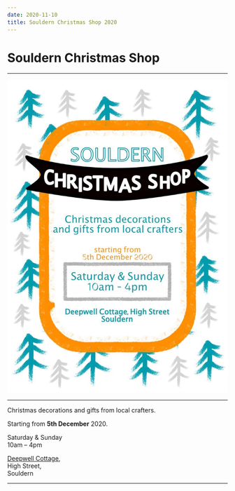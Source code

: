 ```yaml
---
date: 2020-11-10
title: Souldern Christmas Shop 2020
---
```





# Souldern Christmas Shop


---
![poster](shop2020.jpg)

---

Christmas decorations and gifts from local crafters.


Starting from **5th December** 2020.
	
Saturday &amp; Sunday  
10am – 4pm
	
[Deepwell Cottage](https://www.souldern.org/home/houses/?h=deepwell),  
High Street,  
Souldern

---







